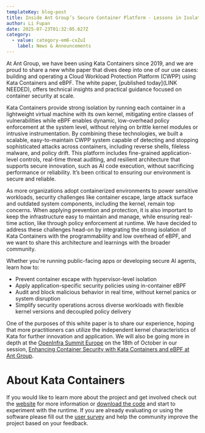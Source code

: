```yaml
---
templateKey: blog-post
title: Inside Ant Group’s Secure Container Platform - Lessons in Isolation, Observability, and Real-time Protection
author: Li Fupan
date: 2025-07-23T01:32:05.627Z
category:
  - value: category-em6-cxZuI
    label: News & Announcements
---
```


At Ant Group, we have been using Kata Containers since 2019, and we are proud to share a new white paper that dives deep into one of our use cases: building and operating a Cloud Workload Protection Platform (CWPP) using Kata Containers and eBPF. The white paper, [published today](LINK NEEDED), offers technical insights and practical guidance focused on container security at scale.

Kata Containers provide strong isolation by running each container in a lightweight virtual machine with its own kernel, mitigating entire classes of vulnerabilities while eBPF enables dynamic, low-overhead policy enforcement at the system level, without relying on brittle kernel modules or intrusive instrumentation. By combining these technologies, we built a scalable, easy-to-maintain CWPP system capable of detecting and stopping sophisticated attacks across containers, including reverse shells, fileless malware, and policy drift. This platform includes fine-grained application-level controls, real-time threat auditing, and resilient architecture that supports secure innovation, such as AI code execution, without sacrificing performance or reliability. It’s been critical to ensuring our environment is secure and reliable.

As more organizations adopt containerized environments to power sensitive workloads, security challenges like container escape, large attack surface and outdated system components, including the kernel, remain top concerns. When applying prevention and protection, it is also important to keep the infrastructure easy to maintain and manage, while ensuring real-time action, like through policy enforcement at runtime. We have decided to address these challenges head-on by integrating the strong isolation of Kata Containers with the programmability and low overhead of eBPF, and we want to share this architecture and learnings with the broader community.

Whether you're running public-facing apps or developing secure AI agents, learn how to:
- Prevent container escape with hypervisor-level isolation
- Apply application-specific security policies using in-container eBPF
- Audit and block malicious behavior in real time, without kernel panics or system disruption
- Simplify security operations across diverse workloads with flexible kernel versions and decoupled policy delivery

One of the purposes of this white paper is to share our experience, hoping that more practitioners can utilize the independent kernel characteristics of Kata for further innovation and application. We will also be going more in depth at the [OpenInfra Summit Europe](https://summit2025.openinfra.org/) on the 18th of October in our session, [Enhancing Container Security with Kata Containers and eBPF at Ant Group](https://summit2025.openinfra.org/a/schedule#view=calendar&title=Enhancing%20Container%20Security%20with%20Kata%20Containers%20and%20eBPF%20at%20Ant%20Group).

# About Kata Containers

If you would like to learn more about the project and get involved check out the [website](https://www.katacontainers.io) for more information or [download the code](https://github.com/kata-containers) and start to experiment with the runtime. If you are already evaluating or using the software please fill out the [user survey](https://openinfrafoundation.formstack.com/forms/kata_containers_user_survey) and help the community improve the project based on your feedback.